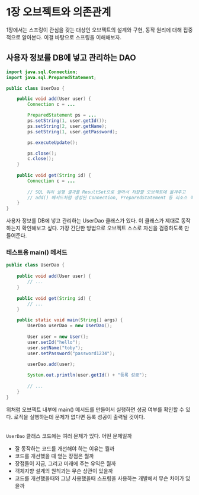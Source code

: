 # 1장 오브젝트와 의존관계

1장에서는 스프링이 관심을 갖는 대상인 오브젝트의 설계와 구현, 동작 원리에 대해 집중적으로 알아본다. 이걸 바탕으로 스프링을 이해해보자.

## 사용자 정보를 DB에 넣고 관리하는 DAO

```java
import java.sql.Connection;
import java.sql.PreparedStatement;

public class UserDao {

    public void add(User user) {
        Connection c = ...

        PreparedStatement ps = ...
        ps.setString(1, user.getId());
        ps.setString(2, user.getName);
        ps.setString(1, user.getPassword);

        ps.executeUpdate();

        ps.close();
        c.close();
    }
    
    public void get(String id) {
        Connection c = ...
        
        // SQL 쿼리 실행 결과를 ResultSet으로 받아서 저장할 오브젝트에 옮겨주고
        // add() 메서드처럼 생성된 Connection, PreparedStatement 등 리소스 작업이 끝나면 닫아주는 로직
    } 
}
```

사용자 정보를 DB에 넣고 관리하는 UserDao 클래스가 있다. 이 클래스가 제대로 동작하는지 확인해보고 싶다. 가장 간단한 방법으로 오브젝트 스스로 자신을 검증하도록 만들어준다.

### 테스트용 main() 메서드

```java
public class UserDao {
    
    public void add(User user) {
        // ...
    }
    
    public void get(String id) {
        // ...
    }

    public static void main(String[] args) {
        UserDao userDao = new UserDao();
        
        User user = new User();
        user.setId("hello");
        user.setName("toby");
        user.setPassword("password1234");
        
        userDao.add(user);

        System.out.println(user.getId() + "등록 성공");
        
        // ...
    }
}
```
위처럼 오브젝트 내부에 main() 메서드를 만들어서 실행하면 성공 여부를 확인할 수 있다. 로직을 실행하는데 문제가 없다면 등록 성공이 출력될 것이다. 
<br><br>

`UserDao` 클래스 코드에는 여러 문제가 있다. 어떤 문제일까
- 잘 동작하는 코드를 개선해야 하는 이유는 뭘까
- 코드를 개선했을 때 얻는 장점은 뭘까
- 장점들이 지금, 그리고 미래에 주는 유익은 뭘까
- 객체지향 설계의 원칙과는 무슨 상관이 있을까
- 코드를 개선했을때와 그냥 사용했을때 스프링을 사용하는 개발에서 무슨 차이가 있을까
